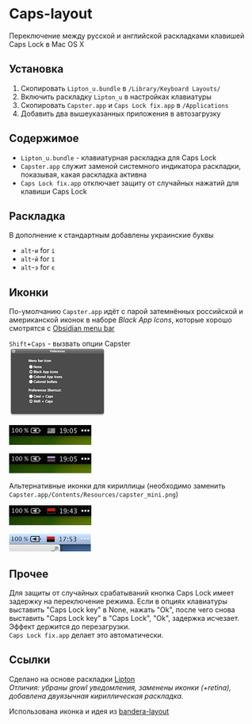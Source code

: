 Caps-layout
===========

Переключение между русской и английской раскладками клавишей Caps Lock в Mac OS X

## Установка

1. Скопировать `Lipton_u.bundle` в `/Library/Keyboard Layouts/`
2. Включить раскладку `Lipton_u` в настройках клавиатуры
3. Скопировать `Capster.app` и `Caps Lock fix.app` в `/Applications`
4. Добавить два вышеуказанных приложения в автозагрузку

## Содержимое

* `Lipton_u.bundle` - клавиатурная раскладка для Caps Lock
* `Capster.app` служит заменой системного индикатора раскладки, показывая, какая раскладка активна
* `Caps Lock fix.app` отключает защиту от случайных нажатий для клавиши Caps Lock


## Раскладка

В дополнение к стандартным добавлены украинские буквы

* `alt`-`и` for `і`
* `alt`-`й` for `ї`
* `alt`-`э` for `є`

## Иконки

По-умолчанию `Capster.app` идёт с парой затемнённых российской и американской иконок в наборе _Black App Icons_, которые хорошо смотрятся с 
[Obsidian menu bar](http://www.obsidianmenubar.com)  

`Shift`+`Caps` - вызвать опции Capster  
![Capster settings](capster_settings2.png)

![us](us.png)  
  
![ru](ru.png)  

Альтернативные иконки для кириллицы (необходимо заменить `Capster.app/Contents/Resources/capster_mini.png`)

![ua](ua.png)

![ua_](ua_.png)


## Прочее

Для защиты от случайных срабатываний кнопка Caps Lock имеет задержку на переключение режима.
Если в опциях клавиатуры выставить "Caps Lock key" в None, нажать "Ok", после чего снова выставить "Caps Lock key" в "Caps Lock", "Ok", задержка исчезает. Эффект держится до перезагрузки.  
`Caps Lock fix.app` делает это автоматически.

## Ссылки

Сделано на основе раскладки [Lipton](http://azaitsev.com/avt/caps_switch_macos.html)  
*Отличия: убраны growl уведомления, заменены иконки (+retina), добавлена двуязычная кириллическая раскладка.*

Использована иконка и идея из [bandera-layout](https://github.com/muromec/bandera-layout)